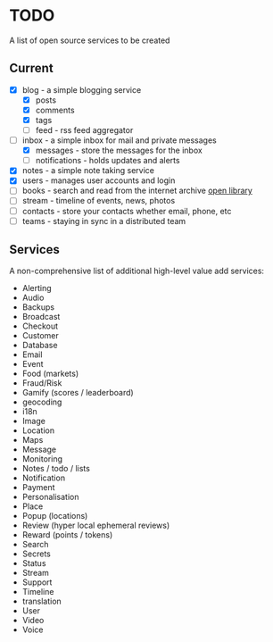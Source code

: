# TODO

A list of open source services to be created

## Current

- [x] blog - a simple blogging service
  - [x] posts
  - [x] comments
  - [x] tags
  - [ ] feed - rss feed aggregator
- [ ] inbox - a simple inbox for mail and private messages
  * [x] messages - store the messages for the inbox
  * [ ] notifications - holds updates and alerts
- [x] notes - a simple note taking service
- [x] users - manages user accounts and login
- [ ] books - search and read from the internet archive [open library](https://github.com/internetarchive/openlibrary)
- [ ] stream - timeline of events, news, photos
- [ ] contacts - store your contacts whether email, phone, etc
- [ ] teams - staying in sync in a distributed team 

## Services

A non-comprehensive list of additional high-level value add services:

- Alerting
- Audio
- Backups
- Broadcast
- Checkout
- Customer
- Database
- Email
- Event
- Food (markets)
- Fraud/Risk
- Gamify (scores / leaderboard)
- geocoding
- i18n
- Image
- Location
- Maps
- Message
- Monitoring
- Notes / todo / lists
- Notification
- Payment
- Personalisation
- Place
- Popup (locations)
- Review (hyper local ephemeral reviews)
- Reward (points / tokens)
- Search
- Secrets
- Status
- Stream
- Support
- Timeline
- translation
- User
- Video
- Voice
